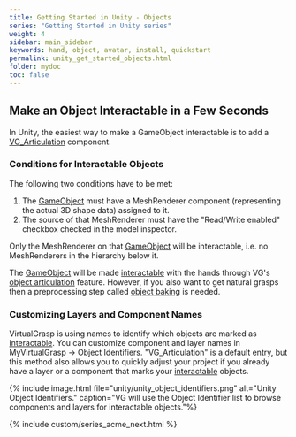 ```yaml
---
title: Getting Started in Unity - Objects
series: "Getting Started in Unity series"
weight: 4
sidebar: main_sidebar
keywords: hand, object, avatar, install, quickstart
permalink: unity_get_started_objects.html
folder: mydoc
toc: false
---
```


## Make an Object Interactable in a Few Seconds

In Unity, the easiest way to make a GameObject interactable is to add a [VG_Articulation](unity_component_vgarticulation.html) component.

### Conditions for Interactable Objects

The following two conditions have to be met:

1. The <a href="#" data-toggle="tooltip" data-original-title="{{site.data.glossary.GameObject}}">GameObject</a> must have a MeshRenderer component (representing the actual 3D shape data) assigned to it.
2. The source of that MeshRenderer must have the "Read/Write enabled" checkbox checked in the model inspector.

Only the MeshRenderer on that <a href="#" data-toggle="tooltip" data-original-title="{{site.data.glossary.GameObject}}">GameObject</a> will be interactable, i.e. no MeshRenderers in the hierarchy below it.

The <a href="#" data-toggle="tooltip" data-original-title="{{site.data.glossary.GameObject}}">GameObject</a> will be made <a href="#" data-toggle="tooltip" data-original-title="{{site.data.glossary.VGInteractable}}">interactable</a> with the hands through VG's [object articulation](object_articulation.html) feature. However, if you also want to get natural grasps then a preprocessing step called [object baking](object_baking.html) is needed.

### Customizing Layers and Component Names

VirtualGrasp is using names to identify which objects are marked as <a href="#" data-toggle="tooltip" data-original-title="{{site.data.glossary.VGInteractable}}">interactable</a>. You can customize component and layer names in MyVirtualGrasp → Object Identifiers. 
"VG_Articulation" is a default entry, but this method also allows you to quickly adjust your project if you already have a layer or a component that marks your <a href="#" data-toggle="tooltip" data-original-title="{{site.data.glossary.VGInteractable}}">interactable</a> objects.

{% include image.html file="unity/unity_object_identifiers.png" alt="Unity Object Identifiers." caption="VG will use the Object Identifier list to browse components and layers for interactable objects."%}

{% include custom/series_acme_next.html %}